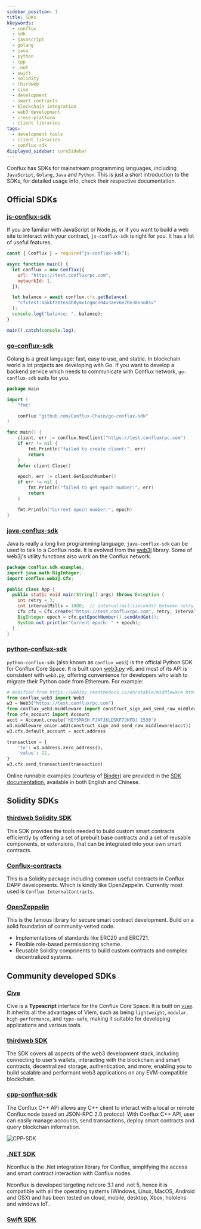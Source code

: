 ```yaml
---
sidebar_position: 1
title: SDKs
kkeywords:
  - conflux
  - sdk
  - javascript
  - golang
  - java
  - python
  - cpp
  - .net
  - swift
  - solidity
  - thirdweb
  - cive
  - development
  - smart contracts
  - blockchain integration
  - web3 development
  - cross-platform
  - client libraries
tags:
  - development tools
  - client libraries
  - conflux sdk
displayed_sidebar: coreSidebar
---
```


Conflux has SDKs for mainstream programming languages, including `JavaScript`, `Golang`, `Java` and `Python`. This is just a short introduction to the SDKs, for detailed usage info, check their respective documentation.

## Official SDKs

### [js-conflux-sdk](https://confluxnetwork.gitbook.io/js-conflux-sdk/)

If you are familiar with JavaScript or Node.js, or if you want to build a web site to interact with your contract, `js-conflux-sdk` is right for you. It has a lot of useful features.

```js
const { Conflux } = require("js-conflux-sdk");

async function main() {
  let conflux = new Conflux({
    url: "https://test.confluxrpc.com",
    networkId: 1,
  });

  let balance = await conflux.cfx.getBalance(
    "cfxtest:aakkfzezns4h8ymx1cgmcnd4x3aev6e2he38nnu8sv"
  );
  console.log("balance: ", balance);
}

main().catch(console.log);
```

### [go-conflux-sdk](https://github.com/conflux-chain/go-conflux-sdk)

Golang is a great language: fast, easy to use, and stable. In blockchain world a lot projects are developing with Go. If you want to develop a backend service which needs to communicate with Conflux network, `go-conflux-sdk` suits for you.

```go
package main

import (
    "fmt"

    conflux "github.com/Conflux-Chain/go-conflux-sdk"
)

func main() {
    client, err := conflux.NewClient("https://test.confluxrpc.com")
    if err != nil {
        fmt.Println("failed to create client:", err)
        return
    }
    defer client.Close()

    epoch, err := client.GetEpochNumber()
    if err != nil {
        fmt.Println("failed to get epoch number:", err)
        return
    }

    fmt.Println("Current epoch number:", epoch)
}

```

### [java-conflux-sdk](https://github.com/conflux-chain/java-conflux-sdk)

Java is really a long live programming language. `java-conflux-sdk` can be used to talk to a Conflux node. It is evolved from the [web3j](https://docs.web3j.io/) library. Some of web3j's utility functions also work on the Conflux network.

```java
package conflux.sdk.examples;
import java.math.BigInteger;
import conflux.web3j.Cfx;

public class App {
  public static void main(String[] args) throws Exception {
    int retry = 3;
    int intervalMills = 1000;  // interval(milliseconds) between retry
    Cfx cfx = Cfx.create("https://test.confluxrpc.com", retry, intervalMills);
    BigInteger epoch = cfx.getEpochNumber().sendAndGet();
    System.out.println("Current epoch: " + epoch);
  }
}
```

### [python-conflux-sdk](https://github.com/conflux-chain/python-conflux-sdk)

`python-conflux-sdk` (also known as `conflux_web3`) is the official Python SDK for Conflux Core Space. It is built upon [web3.py](https://github.com/ethereum/web3.py) v6, and most of its API is consistent with `web3.py`, offering convenience for developers who wish to migrate their Python code from Ethereum. For example:

```python
# modified from https://web3py.readthedocs.io/en/stable/middleware.html#signing
from conflux_web3 import Web3
w3 = Web3("https://test.confluxrpc.com")
from conflux_web3.middleware import construct_sign_and_send_raw_middleware
from cfx_account import Account
acct = Account.create('KEYSMASH FJAFJKLDSKF7JKFDJ 1530')
w3.middleware_onion.add(construct_sign_and_send_raw_middleware(acct))
w3.cfx.default_account = acct.address

transaction = {
    'to': w3.address.zero_address(),
    'value': 22,
}
w3.cfx.send_transaction(transaction)
```

Online runnable examples (courtesy of [Binder](https://mybinder.org/)) are provided in the [SDK documentation](https://python-conflux-sdk.readthedocs.io/en/latest/README.html), available in both English and Chinese.

## Solidity SDKs

### [thirdweb Solidity SDK](https://portal.thirdweb.com/solidity)

This SDK provides the tools needed to build custom smart contracts efficiently by offering a set of prebuilt base contracts and a set of reusable components, or extensions, that can be integrated into your own smart contracts.

### [Conflux-contracts](https://github.com/conflux-fans/conflux-contracts)

This is a Solidity package including common useful contracts in Conflux DAPP developments. Which is kindly like OpenZeppelin. Currently most used is `Conflux InternalContracts`.

### [OpenZeppelin](https://docs.openzeppelin.com/contracts/4.x/)

This is the famous library for secure smart contract development. Build on a solid foundation of community-vetted code.

- Implementations of standards like ERC20 and ERC721.
- Flexible role-based permissioning scheme.
- Reusable Solidity components to build custom contracts and complex decentralized systems.

## Community developed SDKs

### [Cive](https://cive.zyx.ee/)

Cive is a **Typescript** interface for the Conflux Core Space. It is built on [`viem`](https://viem.sh/). It inherits all the advantages of Viem, such as being `lightweight`, `modular`, `high-performance`, and `type-safe`, making it suitable for developing applications and various tools.

### [thirdweb SDK](https://portal.thirdweb.com/sdk)

The SDK covers all aspects of the web3 development stack, including connecting to user’s wallets, interacting with the blockchain and smart contracts, decentralized storage, authentication, and more; enabling you to build scalable and performant web3 applications on any EVM-compatible blockchain.

### [cpp-conflux-sdk](https://csyangbinbin.github.io/cpp-conflux-sdk/)

The Conflux C++ API allows any C++ client to interact with a local or remote Conflux node based on JSON-RPC 2.0 protocol. With Conflux C++ API, user can easily manage accounts, send transactions, deploy smart contracts and query blockchain information.

![CPP-SDK](../image/CPP-SDK-shot.png)

### [.NET SDK](https://github.com/Nconflux/Conflux.net.SDK)

Nconflux is the .Net integration library for Conflux, simplifying the access and smart contract interaction with Conflux nodes.

Nconflux is developed targeting netcore 3.1 and .net 5, hence it is compatible with all the operating systems (Windows, Linux, MacOS, Android and OSX) and has been tested on cloud, mobile, desktop, Xbox, hololens and windows IoT.

### [Swift SDK](https://github.com/Conflux-Chain/swift-conflux-wallet-sdk)
